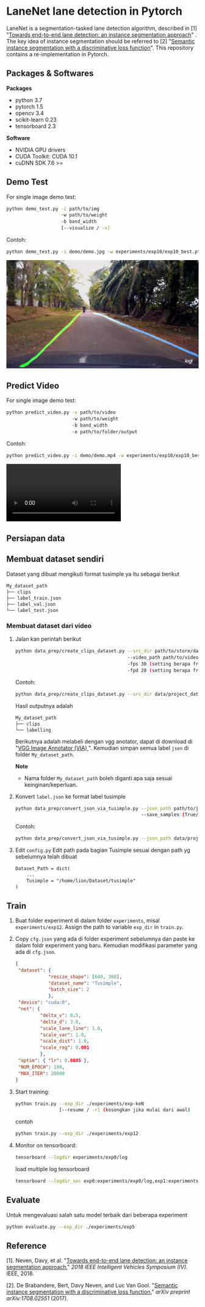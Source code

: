 # LaneNet lane detection in Pytorch

LaneNet is a segmentation-tasked lane detection algorithm, described in [1] "[Towards end-to-end lane detection: an instance segmentation approach](https://arxiv.org/pdf/1802.05591.pdf)" . The key idea of instance segmentation should be referred to [2] "[Semantic instance segmentation with a discriminative loss function](https://arxiv.org/pdf/1708.02551.pdf)". This repository contains a re-implementation in Pytorch.

## Packages & Softwares

**Packages**
- python 3.7
- pytorch 1.5
- opencv 3.4
- scikit-learn 0.23
- tensorboard 2.3

**Software**
- NVIDIA GPU drivers
- CUDA Toolkit: CUDA 10.1
- cuDNN SDK 7.6 >=

## Demo Test

For single image demo test:

```Bash
python demo_test.py -i path/to/img 
                    -w path/to/weight
                    -b band_width
                    [--visualize / -v]
```
Contoh:
```Bash
python demo_test.py -i demo/demo.jpg -w experiments/exp10/exp10_best.pth -b 1.5 -v
```

![](demo/demo_result.jpg "demo_result")

## Predict Video

For single image demo test:

```Bash
python predict_video.py -v path/to/video
                        -w path/to/weight
                        -b band_width
                        -o path/to/folder/output
```
Contoh:
```Bash
python predict_video.py -i demo/demo.mp4 -w experiments/exp10/exp10_best.pth -b 1.5 -o experiments/exp10/
```

![](demo/demo_video_result.mp4 "demo_result")

## Persiapan data

## Membuat dataset sendiri
Dataset yang dibuat mengikuti format tusimple ya itu sebagai berikut
```
My_dataset_path
├── clips
├── label_train.json
├── label_val.json
└── label_test.json
```
### Membuat dataset dari video

1. Jalan kan perintah berikut
   ```Bash
   python data_prep/create_clips_dataset.py --src_dir path/to/store/dataset
                                            --video_path path/to/video/source
                                            -fps 30 (setting berapa frame yg akan diambil per detik)
                                            -fpd 20 (setting berapa frame yg akan disimpan per folder)
   ```
   Contoh:
   ```Bash
   python data_prep/create_clips_dataset.py --src_dir data/project_data --video_path /data/documents/video.mp4 -fps 30 -fpd 20
   ```

   Hasil outputnya adalah
   ```
   My_dataset_path
   ├── clips
   └── labelling
   ```
   Berikutnya adalah melabeli dengan vgg anotator, dapat di download di "[VGG Image Annotator (VIA)
   ](http://www.robots.ox.ac.uk/~vgg/software/via)". Kemudian simpan semua label `json` di folder `My_dataset_path`.

   **Note**
   - Nama folder `My_dataset_path` boleh diganti apa saja sesuai keinginan/keperluan.

2. Konvert `label.json` ke format label tusimple
   ```Bash
   python data_prep/convert_json_via_tusimple.py --json_path path/to/json/file
                                                 --save_samples (True/False default is False)
   ```
   Contoh:
   ```Bash
   python data_prep/convert_json_via_tusimple.py --json_path data/project_data/label_via_project.json --save_samples False
   ```

3. Edit `config.py` 
   Edit path pada bagian Tusimple sesuai dengan path yg sebelumnya telah dibuat 
   ```
   Dataset_Path = dict(
       ...
       Tusimple = "/home/lion/Dataset/tusimple"
   )
   ```

## Train 

1. Buat folder experiment di dalam folder `experiments`, misal `experiments/exp12`.  Assign the path to variable `exp_dir` in `train.py`.

2. Copy `cfg.json` yang ada di folder experiment sebelumnya dan paste ke dalam foldr experiment yang baru. Kemudian modifikasi parameter yang ada di `cfg.json`.
   ```json
   {
    "dataset": {
               "resize_shape": [640, 360],
               "dataset_name": "Tusimple",
               "batch_size": 2 
               },
    "device": "cuda:0",
    "net": {
            "delta_v": 0.5,
            "delta_d": 3.0,
            "scale_lane_line": 1.0,
            "scale_var": 1.0,
            "scale_dist": 1.0,
            "scale_reg": 0.001 
            },
    "optim": { "lr": 0.0005 },
    "NUM_EPOCH": 100,
    "MAX_ITER": 20000
   }

   ```

3. Start training:

   ```Bash
   python train.py --exp_dir ./experiments/exp-keN
                   [--resume / -r] (kosongkan jika mulai dari awal)
   ```
   contoh
   ```Bash
   python train.py --exp_dir ./experiments/exp12
   ```

4. Monitor on tensorboard:

   ```Bash
   tensorboard --logdir experiments/exp0/log
   ```
   load multiple log tensorboard
   ```Bash
   tensorboard --logdir_sec exp0:experiments/exp0/log,exp1:experiments/exp1/log,exp2:experiments/exp2/log,...
   ```

## Evaluate
Untuk mengevaluasi salah satu model terbaik dari beberapa experiment

```Bash
python evaluate.py --exp_dir ./experiments/exp5
```

## Reference

[1]. Neven, Davy, et al. "[Towards end-to-end lane detection: an instance segmentation approach.](https://arxiv.org/pdf/1802.05591.pdf)" *2018 IEEE Intelligent Vehicles Symposium (IV)*. IEEE, 2018.

[2]. De Brabandere, Bert, Davy Neven, and Luc Van Gool. "[Semantic instance segmentation with a discriminative loss function.](https://arxiv.org/pdf/1708.02551.pdf)" *arXiv preprint arXiv:1708.02551* (2017).

